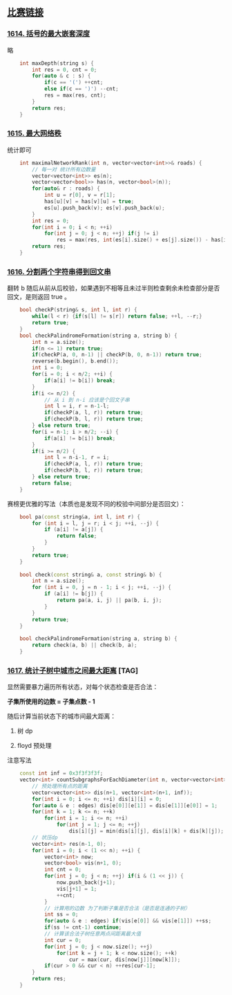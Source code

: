 ## [比赛链接](https://leetcode.cn/contest/weekly-contest-210/)


### [1614. 括号的最大嵌套深度](https://leetcode.cn/problems/maximum-nesting-depth-of-the-parentheses/)

略

```c++
    int maxDepth(string s) {
        int res = 0, cnt = 0;
        for(auto & c : s) {
            if(c == '(') ++cnt;
            else if(c == ')') --cnt;
            res = max(res, cnt);
        }
        return res;
    }
```


### [1615. 最大网络秩](https://leetcode.cn/problems/maximal-network-rank/)

统计即可

```c++
    int maximalNetworkRank(int n, vector<vector<int>>& roads) {
        // 每一对 统计所有边数量
        vector<vector<int>> es(n);
        vector<vector<bool>> has(n, vector<bool>(n));
        for(auto& r : roads) {
            int u = r[0], v = r[1];
            has[u][v] = has[v][u] = true;
            es[u].push_back(v); es[v].push_back(u);
        }
        int res = 0;
        for(int i = 0; i < n; ++i)
            for(int j = 0; j < n; ++j) if(j != i)
                res = max(res, int(es[i].size() + es[j].size()) - has[i][j]);
        return res;
    }
```

### [1616. 分割两个字符串得到回文串](https://leetcode.cn/problems/split-two-strings-to-make-palindrome/)

翻转 b 随后从前从后校验，如果遇到不相等且未过半则检查剩余未检查部分是否回文，是则返回 true 。

```c++
    bool checkP(string& s, int l, int r) {
        while(l < r) {if(s[l] != s[r]) return false; ++l, --r;}
        return true;
    }
    bool checkPalindromeFormation(string a, string b) {
        int n = a.size();
        if(n <= 1) return true;
        if(checkP(a, 0, n-1) || checkP(b, 0, n-1)) return true;
        reverse(b.begin(), b.end());
        int i = 0;
        for(i = 0; i < n/2; ++i) {
            if(a[i] != b[i]) break;
        }
        if(i <= n/2) {
            // 从 i 到 n-i 应该是个回文子串
            int l = i, r = n-1-l;
            if(checkP(a, l, r)) return true;
            if(checkP(b, l, r)) return true;
        } else return true;
        for(i = n-1; i > n/2; --i) {
            if(a[i] != b[i]) break;
        }
        if(i >= n/2) {
            int l = n-i-1, r = i;
            if(checkP(a, l, r)) return true;
            if(checkP(b, l, r)) return true;
        } else return true;
        return false;
    }
```

赛榜更优雅的写法（本质也是发现不同的校验中间部分是否回文）：

```c++
    bool pa(const string&a, int l, int r) {
        for (int i = l, j = r; i < j; ++i, --j) {
            if (a[i] != a[j]) {
                return false;
            }
        }
        return true;
    }
    
    bool check(const string& a, const string& b) {
        int n = a.size();
        for (int i = 0, j = n - 1; i < j; ++i, --j) {
            if (a[i] != b[j]) {
                return pa(a, i, j) || pa(b, i, j);
            }
        }
        return true;
    }
    
    bool checkPalindromeFormation(string a, string b) {
        return check(a, b) || check(b, a);
    }
```

### [1617. 统计子树中城市之间最大距离](https://leetcode.cn/problems/count-subtrees-with-max-distance-between-cities/) [TAG]

显然需要暴力遍历所有状态，对每个状态检查是否合法：

**子集所使用的边数 = 子集点数 - 1**

随后计算当前状态下的城市间最大距离：

1. 树 dp

2. floyd 预处理

注意写法

```c++
    const int inf = 0x3f3f3f3f;
    vector<int> countSubgraphsForEachDiameter(int n, vector<vector<int>>& edges) {
        // 预处理所有点的距离
        vector<vector<int>> dis(n+1, vector<int>(n+1, inf));
        for(int i = 0; i <= n; ++i) dis[i][i] = 0;
        for(auto & e : edges) dis[e[0]][e[1]] = dis[e[1]][e[0]] = 1;
        for(int k = 1; k <= n; ++k)
            for(int i = 1; i <= n; ++i)
                for(int j = 1; j <= n; ++j)
                    dis[i][j] = min(dis[i][j], dis[i][k] + dis[k][j]);
        // 状压dp
        vector<int> res(n-1, 0);
        for(int i = 0; i < (1 << n); ++i) {
            vector<int> now;
            vector<bool> vis(n+1, 0);
            int cnt = 0;
            for(int j = 0; j < n; ++j) if(i & (1 << j)) {
                now.push_back(j+1);
                vis[j+1] = 1;
                ++cnt;
            }
            // 计算用的边数 为了判断子集是否合法（是否是连通的子树）
            int ss = 0;
            for(auto & e : edges) if(vis[e[0]] && vis[e[1]]) ++ss;
            if(ss != cnt-1) continue;
            // 计算该合法子树任意两点间距离最大值
            int cur = 0;
            for(int j = 0; j < now.size(); ++j)
                for(int k = j + 1; k < now.size(); ++k)
                    cur = max(cur, dis[now[j]][now[k]]);
            if(cur > 0 && cur < n) ++res[cur-1];
        }
        return res;
    }
```
